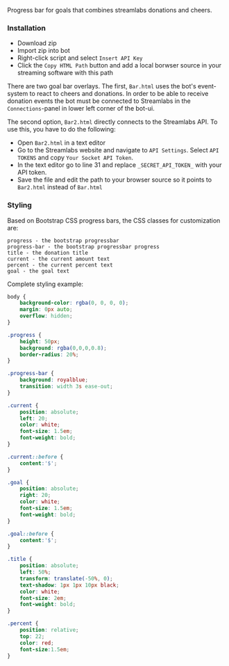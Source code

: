 Progress bar for goals that combines streamlabs donations and cheers.

### Installation

* Download zip
* Import zip into bot
* Right-click script and select `Insert API Key`
* Click the `Copy HTML Path` button and add a local borwser source in your streaming software with this path

There are two goal bar overlays. The first, `Bar.html` uses the bot's event-system to react to cheers and donations. In order to be able to receive donation events the bot must be connected to Streamlabs in the `Connections`-panel in lower left corner of the bot-ui.

The second option, `Bar2.html` directly connects to the Streamlabs API. To use this, you have to do the following:
* Open `Bar2.html` in a text editor
* Go to the Streamlabs website and navigate to `API Settings`. Select `API TOKENS` and copy `Your Socket API Token`.
* In the text editor go to line 31 and replace `_SECRET_API_TOKEN_` with your API token.
* Save the file and edit the path to your browser source so it points to `Bar2.html` instead of `Bar.html`


### Styling
Based on Bootstrap CSS progress bars, the CSS classes for customization are:

```
progress - the bootstrap progressbar
progress-bar - the bootstrap progressbar progress
title - the donation title
current - the current amount text
percent - the current percent text
goal - the goal text
```

Complete styling example:

```css
body {
    background-color: rgba(0, 0, 0, 0); 
    margin: 0px auto; 
    overflow: hidden; 
}

.progress {
    height: 50px;
    background: rgba(0,0,0,0.8);
    border-radius: 20%;
}

.progress-bar {
    background: royalblue;
    transition: width 3s ease-out;
}

.current {
    position: absolute;
    left: 20;
    color: white;
    font-size: 1.5em;
    font-weight: bold;
}

.current::before {
    content:'$';
}

.goal {
    position: absolute;
    right: 20;
    color: white;
    font-size: 1.5em;
    font-weight: bold;
}

.goal::before {
    content:'$';
}

.title {
    position: absolute;
    left: 50%;
    transform: translate(-50%, 0);
    text-shadow: 1px 1px 10px black;
    color: white;
    font-size: 2em;
    font-weight: bold;
}

.percent {
    position: relative;
    top: 22;
    color: red;
    font-size:1.5em;
}
```